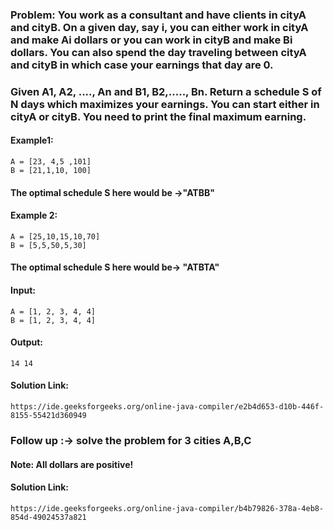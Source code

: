 ### Problem: You work as a consultant and have clients in cityA and cityB. On a given day, say i, you can either work in cityA and make Ai dollars or you can work in cityB and make Bi dollars. You can also spend the day traveling between cityA and cityB in which case your earnings that day are 0.

### Given A1, A2, ...., An and B1, B2,....., Bn. Return a schedule S of N days which maximizes your earnings. You can start either in cityA or cityB. You need to print the final maximum earning.

#### Example1:

    A = [23, 4,5 ,101] 
    B = [21,1,10, 100]

#### The optimal schedule S here would be ->"ATBB"

#### Example 2:

    A = [25,10,15,10,70]
    B = [5,5,50,5,30] 
    
#### The optimal schedule S here would be-> "ATBTA"

#### Input:
 
    A = [1, 2, 3, 4, 4] 
    B = [1, 2, 3, 4, 4]

#### Output:
    14 14

#### Solution Link:

    https://ide.geeksforgeeks.org/online-java-compiler/e2b4d653-d10b-446f-8155-55421d360949

### Follow up :-> solve the problem for 3 cities A,B,C

#### Note: All dollars are positive!

#### Solution Link:

    https://ide.geeksforgeeks.org/online-java-compiler/b4b79826-378a-4eb8-854d-49024537a821
